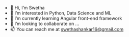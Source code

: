 - 👋 Hi, I’m Swetha
- 👀 I’m interested in Python, Data Science and ML
- 🌱 I’m currently learning Angular front-end framework
- 💞️ I’m looking to collaborate on ...
- 📫 You can reach me at swethashankar16@gmail.com

<!---
swetha1695/swetha1695 is a ✨ special ✨ repository because its `README.md` (this file) appears on your GitHub profile.
You can click the Preview link to take a look at your changes.
--->
